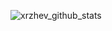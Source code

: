![xrzhev_github_stats](https://github-readme-stats.vercel.app/api?username=xrzhev&count_private=true&show_icons=true&theme=great-gatsby)
